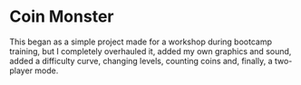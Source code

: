 # Coin Monster

This began as a simple project made for a workshop during bootcamp training, but I completely overhauled it, added my own graphics and sound, added a difficulty curve, changing levels, counting coins and, finally, a two-player mode.
